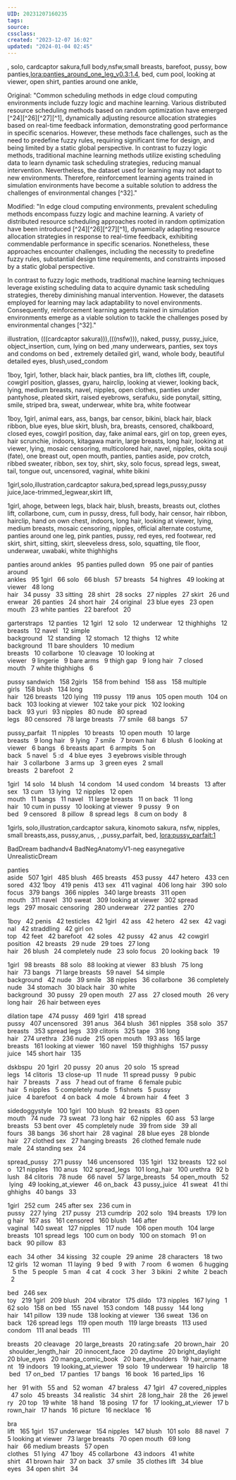 ```yaml
---
UID: 20231207160235 
tags: 
source: 
cssclass: 
created: "2023-12-07 16:02"
updated: "2024-01-04 02:45"
---
```

, solo, cardcaptor sakura,full body,nsfw,small breasts,  barefoot,  pussy, bow panties,<lora:panties_around_one_leg_v0.3:1.4>, bed, cum pool, looking at viewer, open shirt, panties around one ankle, 



Original:
"Common scheduling methods in edge cloud computing environments include fuzzy logic and machine learning. Various distributed resource scheduling methods based on random optimization have emerged [^24][^26][^27][^1], dynamically adjusting resource allocation strategies based on real-time feedback information, demonstrating good performance in specific scenarios. However, these methods face challenges, such as the need to predefine fuzzy rules, requiring significant time for design, and being limited by a static global perspective. In contrast to fuzzy logic methods, traditional machine learning methods utilize existing scheduling data to learn dynamic task scheduling strategies, reducing manual intervention. Nevertheless, the dataset used for learning may not adapt to new environments. Therefore, reinforcement learning agents trained in simulation environments have become a suitable solution to address the challenges of environmental changes [^32]."

Modified:
"In edge cloud computing environments, prevalent scheduling methods encompass fuzzy logic and machine learning. A variety of distributed resource scheduling approaches rooted in random optimization have been introduced [^24][^26][^27][^1], dynamically adapting resource allocation strategies in response to real-time feedback, exhibiting commendable performance in specific scenarios. Nonetheless, these approaches encounter challenges, including the necessity to predefine fuzzy rules, substantial design time requirements, and constraints imposed by a static global perspective.

In contrast to fuzzy logic methods, traditional machine learning techniques leverage existing scheduling data to acquire dynamic task scheduling strategies, thereby diminishing manual intervention. However, the datasets employed for learning may lack adaptability to novel environments. Consequently, reinforcement learning agents trained in simulation environments emerge as a viable solution to tackle the challenges posed by environmental changes [^32]."



illustration, (((cardcaptor sakura))),(((nsfw))), naked, pussy, pussy_juice, object_insertion, cum, lying on bed ,many underwears, panties, sex toys and condoms on bed , extremely detailed girl, wand, whole body, beautiful detailed eyes, blush,used_condom

1boy, 1girl, 1other, black hair, black panties, bra lift, clothes lift, couple, cowgirl position, glasses, gyaru, hairclip, looking at viewer, looking back, lying, medium breasts, navel, nipples, open clothes, panties under pantyhose, pleated skirt, raised eyebrows, serafuku, side ponytail, sitting, smile, striped bra, sweat, underwear, white bra, white footwear

1boy, 1girl, animal ears, ass, bangs, bar censor, bikini, black hair, black ribbon, blue eyes, blue skirt, blush, bra, breasts, censored, chalkboard, closed eyes, cowgirl position, day, fake animal ears, girl on top, green eyes, hair scrunchie, indoors, kitagawa marin, large breasts, long hair, looking at viewer, lying, mosaic censoring, multicolored hair, navel, nipples, okita souji \(fate\), one breast out, open mouth, panties, panties aside, pov crotch, ribbed sweater, ribbon, sex toy, shirt, sky, solo focus, spread legs, sweat, tail, tongue out, uncensored, vaginal, white bikini


1girl,solo,illustration,cardcaptor sakura,bed,spread legs,pussy,pussy juice,lace-trimmed_legwear,skirt lift,

1girl, ahoge, between legs, black hair, blush, breasts, breasts out, clothes lift, collarbone, cum, cum in pussy, dress, full body, hair censor, hair ribbon, hairclip, hand on own chest, indoors, long hair, looking at viewer, lying, medium breasts, mosaic censoring, nipples, official alternate costume, panties around one leg, pink panties, pussy, red eyes, red footwear, red skirt, shirt, sitting, skirt, sleeveless dress, solo, squatting, tile floor, underwear, uwabaki, white thighhighs

panties around ankles   95 panties pulled down   95 one pair of panties around ankles   95 1girl   66 solo   66 blush   57 breasts   54 highres   49 looking at viewer   48 long hair   34 pussy   33 sitting   28 shirt   28 socks   27 nipples   27 skirt   26 underwear   26 panties   24 short hair   24 original   23 blue eyes   23 open mouth   23 white panties   22 barefoot   20

garterstraps   12 panties   12 1girl   12 solo   12 underwear   12 thighhighs   12 breasts   12 navel   12 simple background   12 standing   12 stomach   12 thighs   12 white background   11 bare shoulders   10 medium breasts   10 collarbone   10 cleavage   10 looking at viewer   9 lingerie   9 bare arms   9 thigh gap   9 long hair   7 closed mouth   7 white thighhighs   6

pussy sandwich   158 2girls   158 from behind   158 ass   158 multiple girls   158 blush   134 long hair   126 breasts   120 lying   119 pussy   119 anus   105 open mouth   104 on back   103 looking at viewer   102 take your pick   102 looking back   93 yuri   93 nipples   80 nude   80 spread legs   80 censored   78 large breasts   77 smile   68 bangs   57


pussy_parfait   11 nipples   10 breasts   10 open mouth   10 large breasts   9 long hair   9 lying   7 smile   7 brown hair   6 blush   6 looking at viewer   6 bangs   6 breasts apart   6 armpits   5 on back   5 navel   5 :d   4 blue eyes   3 eyebrows visible through hair   3 collarbone   3 arms up   3 green eyes   2 small breasts   2 barefoot   2

1girl   14 solo   14 blush   14 condom   14 used condom   14 breasts   13 after sex   13 cum   13 lying   12 nipples   12 open mouth   11 bangs   11 navel   11 large breasts   11 on back   11 long hair   10 cum in pussy   10 looking at viewer   9 pussy   9 on bed   9 censored   8 pillow   8 spread legs   8 cum on body   8

1girls, solo,illustration,cardcaptor sakura, kinomoto sakura, nsfw, nipples, small breasts,ass, pussy,anus, ,  ,pussy_parfait, bed, <lora:pussy_parfait:1>

 BadDream badhandv4 BadNegAnatomyV1-neg easynegative UnrealisticDream
 
panties aside   507 1girl   485 blush   465 breasts   453 pussy   447 hetero   433 censored   432 1boy   419 penis   413 sex   411 vaginal   406 long hair   390 solo focus   379 bangs   366 nipples   340 large breasts   311 open mouth   311 navel   310 sweat   309 looking at viewer   302 spread legs   297 mosaic censoring   280 underwear   272 panties   270

1boy   42 penis   42 testicles   42 1girl   42 ass   42 hetero   42 sex   42 vaginal   42 straddling   42 girl on top   42 feet   42 barefoot   42 soles   42 pussy   42 anus   42 cowgirl position   42 breasts   29 nude   29 toes   27 long hair   26 blush   24 completely nude   23 solo focus   20 looking back   19

1girl   98 breasts   88 solo   88 looking at viewer   83 blush   75 long hair   73 bangs   71 large breasts   59 navel   54 simple background   42 nude   39 smile   38 nipples   36 collarbone   36 completely nude   34 stomach   30 black hair   30 white background   30 pussy   29 open mouth   27 ass   27 closed mouth   26 very long hair   26 hair between eyes

dilation tape   474 pussy   469 1girl   418 spread pussy   407 uncensored   391 anus   364 blush   361 nipples   358 solo   357 breasts   353 spread legs   339 clitoris   325 tape   316 long hair   274 urethra   236 nude   215 open mouth   193 ass   165 large breasts   161 looking at viewer   160 navel   159 thighhighs   157 pussy juice   145 short hair   135

dskbspu   20 1girl   20 pussy   20 anus   20 solo   15 spread legs   14 clitoris   13 close-up   11 nude   11 spread pussy   9 pubic hair   7 breasts   7 ass   7 head out of frame   6 female pubic hair   5 nipples   5 completely nude   5 fishnets   5 pussy juice   4 barefoot   4 on back   4 mole   4 brown hair   4 feet   3

sidedoggystyle   100 1girl   100 blush   92 breasts   83 open mouth   74 nude   73 sweat   73 long hair   62 nipples   60 ass   53 large breasts   53 bent over   45 completely nude   39 from side   39 all fours   38 bangs   36 short hair   28 vaginal   28 blue eyes   28 blonde hair   27 clothed sex   27 hanging breasts   26 clothed female nude male   24 standing sex   24

spread_pussy   271 pussy   146 uncensored   135 1girl   132 breasts   122 solo   121 nipples   110 anus   102 spread_legs   101 long_hair   100 urethra   92 blush   84 clitoris   78 nude   66 navel   57 large_breasts   54 open_mouth   52 lying   49 looking_at_viewer   46 on_back   43 pussy_juice   41 sweat   41 thighhighs   40 bangs   33

1girl   252 cum   245 after sex   236 cum in pussy   227 lying   217 pussy   213 cumdrip   202 solo   194 breasts   179 long hair   167 ass   161 censored   160 blush   146 after vaginal   140 sweat   127 nipples   117 nude   106 open mouth   104 large breasts   101 spread legs   100 cum on body   100 on stomach   91 on back   90 pillow   83

each   34 other   34 kissing   32 couple   29 anime   28 characters   18 two   12 girls   12 woman   11 laying   9 bed   9 with   7 room   6 women   6 hugging   5 the   5 people   5 man   4 cat   4 cock   3 her   3 bikini   2 white   2 beach   2

bed   246 sex toy   219 1girl   209 blush   204 vibrator   175 dildo   173 nipples   167 lying   162 solo   158 on bed   155 navel   153 condom   148 pussy   144 long hair   141 pillow   139 nude   138 looking at viewer   136 sweat   136 on back   126 spread legs   119 open mouth   119 large breasts   113 used condom   111 anal beads   111

breasts   20 cleavage   20 large_breasts   20 rating:safe   20 brown_hair   20 shoulder_length_hair   20 innocent_face   20 daytime   20 bright_daylight   20 blue_eyes   20 manga_comic_book   20 bare_shoulders   19 hair_ornament   19 indoors   19 looking_at_viewer   19 solo   19 underwear   19 hairclip   18 bed   17 on_bed   17 panties   17 bangs   16 book   16 parted_lips   16

her   91 with   55 and   52 woman   47 braless   47 1girl   47 covered_nipples   47 solo   45 breasts   34 realistic   34 shirt   28 long_hair   28 the   26 jewelry   20 top   19 white   18 hand   18 posing   17 for   17 looking_at_viewer   17 brown_hair   17 hands   16 picture   16 necklace   16

bra lift   165 1girl   157 underwear   154 nipples   147 blush   101 solo   88 navel   75 looking at viewer   73 large breasts   70 open mouth   69 long hair   66 medium breasts   57 open clothes   51 lying   47 1boy   45 collarbone   43 indoors   41 white shirt   41 brown hair   37 on back   37 smile   35 clothes lift   34 blue eyes   34 open shirt   34